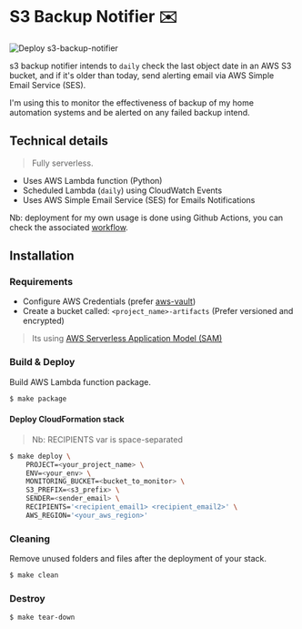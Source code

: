 # S3 Backup Notifier :envelope:

![Deploy s3-backup-notifier](https://github.com/z0ph/s3-backup-notifier/workflows/Deploy%20s3-backup-notifier/badge.svg?branch=master)

s3 backup notifier intends to `daily` check the last object date in an AWS S3 bucket, and if it's older than today, send alerting email via AWS Simple Email Service (SES).

I'm using this to monitor the effectiveness of backup of my home automation systems and be alerted on any failed backup intend.

## Technical details

> Fully serverless.

* Uses AWS Lambda function (Python)
* Scheduled Lambda (`daily`) using CloudWatch Events
* Uses AWS Simple Email Service (SES) for Emails Notifications

Nb: deployment for my own usage is done using Github Actions, you can check the associated [workflow](.github/workflows/main.yml).

## Installation

### Requirements

* Configure AWS Credentials (prefer [aws-vault](https://github.com/99designs/aws-vault))
* Create a bucket called: `<project_name>-artifacts` (Prefer versioned and encrypted)

> Its using [AWS Serverless Application Model (SAM)](https://github.com/awslabs/serverless-application-model/blob/master/versions/2016-10-31.md)

### Build & Deploy

Build AWS Lambda function package.

```bash
$ make package
```

#### Deploy CloudFormation stack

> Nb: RECIPIENTS var is space-separated

```bash
$ make deploy \
    PROJECT=<your_project_name> \
    ENV=<your_env> \
    MONITORING_BUCKET=<bucket_to_monitor> \
    S3_PREFIX=<s3_prefix> \
    SENDER=<sender_email> \
    RECIPIENTS='<recipient_email1> <recipient_email2>' \
    AWS_REGION='<your_aws_region>'
```

### Cleaning

Remove unused folders and files after the deployment of your stack.

```bash
$ make clean
```

### Destroy

```bash
$ make tear-down
```
